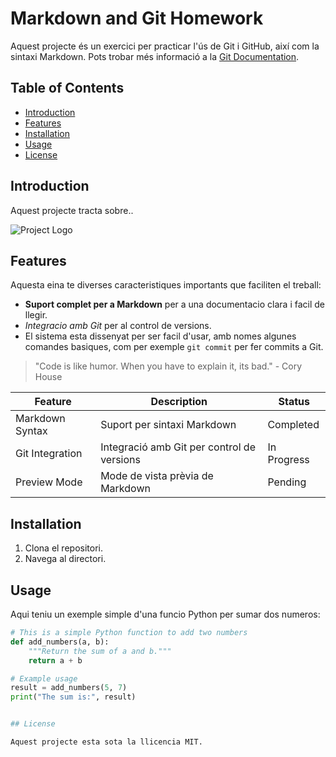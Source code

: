 # Markdown and Git Homework

Aquest projecte és un exercici per practicar l'ús de Git i GitHub, així com la sintaxi Markdown. Pots trobar més informació a la [Git Documentation](https://git-scm.com/doc).

## Table of Contents

- [Introduction](#introduction)
- [Features](#features)
- [Installation](#installation)
- [Usage](#usage)
- [License](#license)

## Introduction

Aquest projecte tracta sobre..

![Project Logo](https://encrypted-tbn0.gstatic.com/images?q=tbn:ANd9GcSbqj9Ii13d6hx5a9kyLnC5A8A96LDSaSZv_w&s)

## Features

Aquesta eina te diverses caracteristiques importants que faciliten el treball:

- **Suport complet per a Markdown** per a una documentacio clara i facil de llegir.
- _Integracio amb Git_ per al control de versions.
- El sistema esta dissenyat per ser facil d'usar, amb nomes algunes comandes basiques, com per exemple `git commit` per fer commits a Git.

> "Code is like humor. When you have to explain it, its bad." - Cory House

| Feature         | Description                                | Status      |
| --------------- | ------------------------------------------ | ----------- |
| Markdown Syntax | Suport per sintaxi Markdown                | Completed   |
| Git Integration | Integració amb Git per control de versions | In Progress |
| Preview Mode    | Mode de vista prèvia de Markdown           | Pending     |

## Installation

1. Clona el repositori.
2. Navega al directori.

## Usage

Aqui teniu un exemple simple d'una funcio Python per sumar dos numeros:

```python
# This is a simple Python function to add two numbers
def add_numbers(a, b):
    """Return the sum of a and b."""
    return a + b

# Example usage
result = add_numbers(5, 7)
print("The sum is:", result)


## License

Aquest projecte esta sota la llicencia MIT.
```
